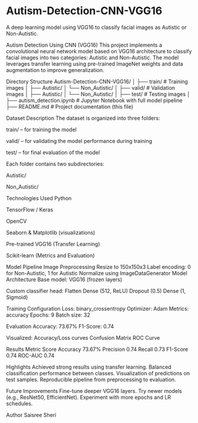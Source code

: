 # Autism-Detection-CNN-VGG16
A deep learning model using VGG16 to classify facial images as Autistic or Non-Autistic.

Autism Detection Using CNN (VGG16)
This project implements a convolutional neural network model based on VGG16 architecture to classify facial images into two categories: Autistic and Non-Autistic. The model leverages transfer learning using pre-trained ImageNet weights and data augmentation to improve generalization.

Directory Structure
Autism-Detection-CNN-VGG16/
│
├── train/                  # Training images
│   ├── Autistic/
│   └── Non_Autistic/
│
├── valid/                  # Validation images
│   ├── Autistic/
│   └── Non_Autistic/
│
├── test/                   # Testing images
│
├── autism_detection.ipynb  # Jupyter Notebook with full model pipeline
├── README.md               # Project documentation (this file)

Dataset Description
The dataset is organized into three folders:

train/ – for training the model

valid/ – for validating the model performance during training

test/ – for final evaluation of the model

Each folder contains two subdirectories:

Autistic/

Non_Autistic/

Technologies Used
Python

TensorFlow / Keras

OpenCV

Seaborn & Matplotlib (visualizations)

Pre-trained VGG16 (Transfer Learning)

Scikit-learn (Metrics and Evaluation)

 Model Pipeline
Image Preprocessing
Resize to 150x150x3
Label encoding: 0 for Non-Autistic, 1 for Autistic
Normalize using ImageDataGenerator
Model Architecture
Base model: VGG16 (frozen layers)

Custom classifier head:
Flatten
Dense (512, ReLU)
Dropout (0.5)
Dense (1, Sigmoid)

Training Configuration
Loss: binary_crossentropy
Optimizer: Adam
Metrics: accuracy
Epochs: 9
Batch size: 32

Evaluation
Accuracy: 73.67%
F1-Score: 0.74

Visualized:
Accuracy/Loss curves
Confusion Matrix
ROC Curve

Results
Metric	Score
Accuracy	73.67%
Precision	0.74
Recall	0.73
F1-Score	0.74
ROC-AUC	0.74

Highlights
Achieved strong results using transfer learning.
Balanced classification performance between classes.
Visualization of predictions on test samples.
Reproducible pipeline from preprocessing to evaluation.

Future Improvements
Fine-tune deeper VGG16 layers.
Try newer models (e.g., ResNet50, EfficientNet).
Experiment with more epochs and LR schedules.


Author
Saisree Sheri
